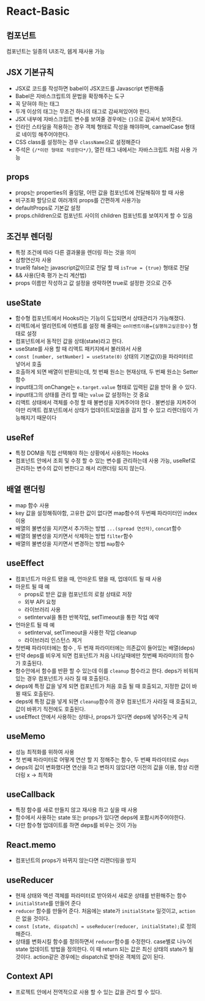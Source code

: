 # React-Basic

## 컴포넌트

컴포넌트는 일종의 UI조각, 쉡게 재사용 가능

## JSX 기본규칙

-   JSX로 코드를 작성하면 babel이 JSX코드를 Javascript 변환해줌
-   Babel은 자바스크립트의 문법을 확장해주는 도구
-   꼭 닫혀야 하는 태그
-   두개 이상의 태그는 무조건 하나의 태그로 감싸져있어야 한다.
-   JSX 내부에 자바스크립트 변수를 보여줄 경우에는 `{}`으로 감싸서 보여준다.
-   인라인 스타일을 적용하는 경우 객체 형태로 작성을 해야하며, camaelCase 형태로 네이밍 해주어야한다.
-   CSS class를 설정하는 경우 `className`으로 설정해준다
-   주석은 `{/*이런 형태로 작성한다*/}`, 열린 태그 내에서는 자바스크립트 처럼 사용 가능

## props

-   props는 properties의 줄임말, 어떤 값을 컴포넌트에 전달해줘야 할 때 사용
-   비구조화 할당으로 여러개의 props를 간편하게 사용가능
-   defaultProps로 기본값 설정
-   props.children으로 컴포넌트 사이의 children 컴포넌트를 보여지게 할 수 있음

## 조건부 렌더링

-   특정 조건에 따라 다른 결과물을 렌더링 하는 것을 의미
-   삼항연산자 사용
-   true와 false는 javascript값이므로 전달 할 때 `isTrue = {true}` 형태로 전달
-   && 사용(단축 평가 논리 계산법)
-   props 이름만 작성하고 값 설정을 생략하면 true로 설정한 것으로 간주

## useState

-   함수형 컴포넌트에서 Hooks라는 기능이 도입되면서 상태관리가 가능해졌다.
-   리엑트에서 엘리먼트에 이벤트를 설정 해 줄때는 `on이벤트이름={실행하고싶은함수}` 형태로 설정
-   컴포넌트에서 동적인 값을 상태(state)라고 한다.
-   useState를 사용 할 때 리액트 패키지에서 불러와서 사용
-   `const [number, setNumber] = useState(0)` 상태의 기본값(0)을 파라미터르 넣어서 호출
-   호출하게 되면 배열이 반환되는데, 첫 번째 원소는 현재상태, 두 번째 원소는 Setter 함수
-   input태그의 onChange는 `e.target.value` 형태로 입력된 값을 받아 올 수 있다.
-   input태그의 상태를 관리 할 때는 `value` 값 설정하는 것 중요
-   리액트 상태에서 객체를 수정 할 때 불변성을 지켜주어야 한다 . 불변성을 지켜주어야만 리액트 컴포넌트에서 상태가 업데이트되었음을 감지 할 수 있고 리렌더링이 가능해지기 때문이다

## useRef

-   특정 DOM을 직접 선택해야 하는 상황에서 사용하는 Hooks
-   컴포넌트 안에서 조회 및 수정 할 수 있는 변수를 관리하는데 사용 가능, useRef로 관리하는 변수의 값이 변한다고 해서 리랜더링 되지 않는다.

## 배열 랜더링

-   map 함수 사용
-   key 값을 설정해줘야함, 고유한 값이 없다면 map함수의 두번째 파라미터인 index 이용
-   배열의 불변성을 지키면서 추가하는 방법 `...(spread 연산자)`, `concat`함수
-   배열의 불변성을 지키면서 삭제하는 방법 `filter`함수
-   배열의 불변성을 지키면서 변경하는 방법 `map`함수

## useEffect

-   컴포넌트가 마운트 됐을 때, 언마운트 됐을 때, 업데이트 될 때 사용
-   마운트 될 때 예
    -   props로 받은 값을 컴포넌트의 로컬 상태로 저장
    -   외부 API 요청
    -   라이브러리 사용
    -   setInterval을 통한 반복작업, setTimeout을 통한 작업 예약
-   언마운트 될 때 예
    -   setInterval, setTimeout을 사용한 작업 cleanup
    -   라이브러리 인스턴스 제거
-   첫번째 파라미터에는 함수 , 두 번재 파라미터에는 의존값이 들어있는 배열(deps)
-   만약 deps를 비우게 되면 컴포넌트가 처음 나타날때에만 첫번째 파라미터의 함수가 호출된다.
-   함수안에서 함수를 반환 할 수 있는데 이를 `cleanup` 함수라고 한다. deps가 비워져 있는 경우 컴포넌트가 사라 질 때 호출된다.
-   deps에 특정 값을 넣게 되면 컴포넌트가 처음 호출 될 때 호출되고, 지정한 값이 바뀔 때도 호출된다.
-   deps에 특정 값을 넣게 되면 `cleanup`함수의 경우 컴포넌트가 사라질 때 호출되고, 값이 바뀌기 직전에도 호출된다.
-   useEffect 안에서 사용하는 상태나, props가 있다면 deps에 넣어주는게 규칙

## useMemo

-   성능 최적화를 위하여 사용
-   첫 번째 파라미터로 어떻게 연산 할 지 정해주는 함수, 두 번째 파라미터로 `deps`
-   deps의 값이 변화했다면 연산을 하고 변하지 않았다면 이전의 값을 이용, 항상 리랜더링 x -> 최적화

## useCallback

-   특정 함수를 새로 만들지 않고 재사용 하고 싶을 때 사용
-   함수에서 사용하는 state 또는 props가 있다면 deps에 포함시켜주어야한다.
-   다만 함수형 업데이트를 하면 deps를 비우는 것이 가능

## React.memo

-   컴포넌트의 props가 바뀌지 않는다면 리랜더링을 방지

## useReducer

-   현재 상태와 액션 객체를 파라미터로 받아와서 새로운 상태를 반환해주는 함수
-   `initialState`를 만들어 준다
-   `reducer` 함수를 만들어 준다. 처음에는 state가 `initialState` 일것이고, `action`은 없을 것이다.
-   `const [state, dispatch] = useReducer(reducer, initialState);`로 정의해준다.
-   상태를 변화시킬 함수를 정의하면서 `reducer`함수를 수정한다. case별로 나누어 state 업데이트 방법을 정의한다. 이 때 return 되는 값은 최신 상태의 state가 될 것이다. action같은 경우에는 dispatch로 받아온 객체의 값이 된다.

## Context API

-   프로젝트 안에서 전역적으로 사용 할 수 있는 값을 관리 할 수 있다.
